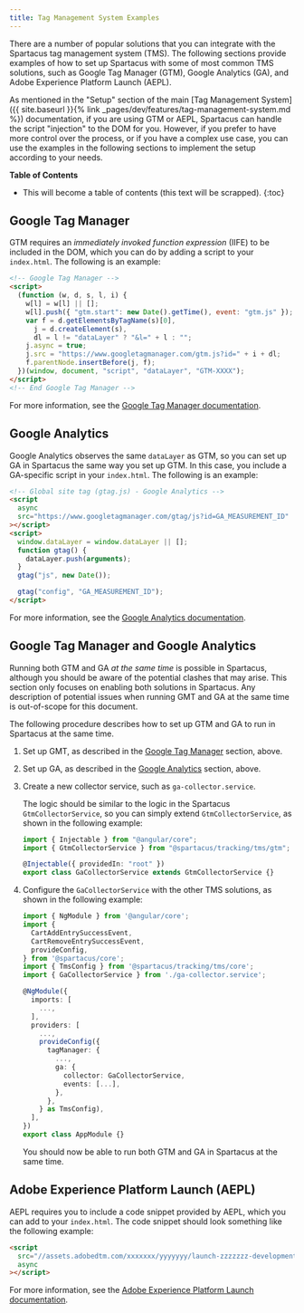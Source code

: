 ```yaml
---
title: Tag Management System Examples
---
```


There are a number of popular solutions that you can integrate with the Spartacus tag management system (TMS). The following sections provide examples of how to set up Spartacus with some of most common TMS solutions, such as Google Tag Manager (GTM), Google Analytics (GA), and Adobe Experience Platform Launch (AEPL).

As mentioned in the "Setup" section of the main [Tag Management System]({{ site.baseurl }}{% link _pages/dev/features/tag-management-system.md %}) documentation, if you are using GTM or AEPL, Spartacus can handle the script "injection" to the DOM for you. However, if you prefer to have more control over the process, or if you have a complex use case, you can use the examples in the following sections to implement the setup according to your needs.

**Table of Contents**

- This will become a table of contents (this text will be scrapped).
{:toc}

## Google Tag Manager

GTM requires an _immediately invoked function expression_ (IIFE) to be included in the DOM, which you can do by adding a script to your `index.html`. The following is an example:

```html
<!-- Google Tag Manager -->
<script>
  (function (w, d, s, l, i) {
    w[l] = w[l] || [];
    w[l].push({ "gtm.start": new Date().getTime(), event: "gtm.js" });
    var f = d.getElementsByTagName(s)[0],
      j = d.createElement(s),
      dl = l != "dataLayer" ? "&l=" + l : "";
    j.async = true;
    j.src = "https://www.googletagmanager.com/gtm.js?id=" + i + dl;
    f.parentNode.insertBefore(j, f);
  })(window, document, "script", "dataLayer", "GTM-XXXX");
</script>
<!-- End Google Tag Manager -->
```

For more information, see the [Google Tag Manager documentation](https://developers.google.com/tag-manager/quickstart).

## Google Analytics

Google Analytics observes the same `dataLayer` as GTM, so you can set up GA in Spartacus the same way you set up GTM. In this case, you include a GA-specific script in your `index.html`. The following is an example:

```html
<!-- Global site tag (gtag.js) - Google Analytics -->
<script
  async
  src="https://www.googletagmanager.com/gtag/js?id=GA_MEASUREMENT_ID"
></script>
<script>
  window.dataLayer = window.dataLayer || [];
  function gtag() {
    dataLayer.push(arguments);
  }
  gtag("js", new Date());

  gtag("config", "GA_MEASUREMENT_ID");
</script>
```

For more information, see the [Google Analytics documentation](https://developers.google.com/analytics/devguides/collection/gtagjs).

## Google Tag Manager and Google Analytics

Running both GTM and GA _at the same time_ is possible in Spartacus, although you should be aware of the potential clashes that may arise. This section only focuses on enabling both solutions in Spartacus. Any description of potential issues when running GMT and GA at the same time is out-of-scope for this document.

The following procedure describes how to set up GTM and GA to run in Spartacus at the same time.

1. Set up GMT, as described in the [Google Tag Manager](#google-tag-manager) section, above.

2. Set up GA, as described in the [Google Analytics](#google-analytics) section, above.

3. Create a new collector service, such as `ga-collector.service`.

    The logic should be similar to the logic in the Spartacus `GtmCollectorService`, so you can simply extend `GtmCollectorService`, as shown in the following example:

    ```typescript
    import { Injectable } from "@angular/core";
    import { GtmCollectorService } from "@spartacus/tracking/tms/gtm";

    @Injectable({ providedIn: "root" })
    export class GaCollectorService extends GtmCollectorService {}
    ```

4. Configure the `GaCollectorService` with the other TMS solutions, as shown in the following example:

    ```typescript
    import { NgModule } from '@angular/core';
    import {
      CartAddEntrySuccessEvent,
      CartRemoveEntrySuccessEvent,
      provideConfig,
    } from '@spartacus/core';
    import { TmsConfig } from '@spartacus/tracking/tms/core';
    import { GaCollectorService } from './ga-collector.service';

    @NgModule({
      imports: [
        ...,
      ],
      providers: [
        ...,
        provideConfig({
          tagManager: {
            ...,
            ga: {
              collector: GaCollectorService,
              events: [...],
            },
          },
        } as TmsConfig),
      ],
    })
    export class AppModule {}
    ```

    You should now be able to run both GTM and GA in Spartacus at the same time.

## Adobe Experience Platform Launch (AEPL)

AEPL requires you to include a code snippet provided by AEPL, which you can add to your `index.html`. The code snippet should look something like the following example:

```html
<script
  src="//assets.adobedtm.com/xxxxxxx/yyyyyyy/launch-zzzzzzz-development.min.js"
  async
></script>
```

For more information, see the [Adobe Experience Platform Launch documentation](https://experienceleague.adobe.com/docs/launch/using/get-started/quick-start.html?lang=en#libraries-and-builds).
